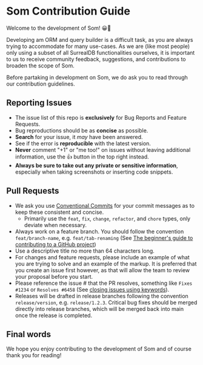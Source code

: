 # Som Contribution Guide

Welcome to the development of Som! 😀🎉

Developing am ORM and query builder is a difficult task, as you are always trying to accommodate for many use-cases.
As we are (like most people) only using a subset of all SurrealDB functionalities ourselves, it is important to us to
receive community feedback, suggestions, and contributions to broaden the scope of Som.

Before partaking in development on Som, we do ask you to read through our contribution guidelines.

## Reporting Issues

* The issue list of this repo is **exclusively** for Bug Reports and Feature Requests.
* Bug reproductions should be as **concise** as possible.
* **Search** for your issue, it _may_ have been answered.
* See if the error is **reproducible** with the latest version.
* **Never** comment "+1" or "me too!" on issues without leaving additional information, use the :+1: button in the top right instead.
* **Always be sure to take out any private or sensitive information**, especially when taking screenshots or inserting code snippets.

## Pull Requests

* We ask you use [Conventional Commits](https://www.conventionalcommits.org/) for your commit messages as to keep these consistent and concise.
    * Primarily use the `feat`, `fix`, `change`, `refactor`, and `chore` types, only deviate when necessary.
* Always work on a feature branch. You should follow the convention `feat/branch-name`, e.g. `feat/tab-renaming` (See [The beginner's guide to contributing to a GitHub project](https://akrabat.com/the-beginners-guide-to-contributing-to-a-github-project/))
* Use a descriptive title no more than 64 characters long.
* For changes and feature requests, please include an example of what you are trying to solve and an example of the markup. It is preferred that you create an issue first however, as that will allow the team to review your proposal before you start.
* Please reference the issue # that the PR resolves, something like `Fixes #1234` or `Resolves #6458` (See [closing issues using keywords](https://help.github.com/articles/closing-issues-using-keywords/)).
* Releases will be drafted in release branches following the convention `release/version`, e.g. `release/1.2.3`. Critical bug fixes should be merged directly into release branches, which will be merged back into main once the release is completed.

## Final words

We hope you enjoy contributing to the development of Som and of course thank you for reading!
